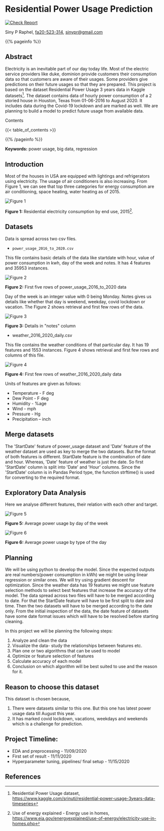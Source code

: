 # Residential Power Usage Prediction

[![Check Report](https://github.com/cybertraining-dsc/fa20-523-314/workflows/Check%20Report/badge.svg)](https://github.com/cybertraining-dsc/fa20-523-314/actions)

Siny P Raphel, [fa20-523-314](https://github.com/cybertraining-dsc/fa20-523-314/), [sinypr@gmail.com](https://github.com/cybertraining-dsc/fa20-523-314/blob/master/project/project.md)

{{% pageinfo %}}

## Abstract

Electricity is an inevitable part of our day today life. Most of the electric service providers like duke, dominion provide customers their consumption data so that customers are aware of their usages. Some providers give predictions on their future usages so that they are prepared. This project is based on the dataset Residential Power Usage 3 years data in Kaggle datasets[^1]. The dataset contains data of hourly power consumption of a 2 storied house in Houston, Texas from 01-06-2016 to August 2020. It includes data during the Covid-19 lockdown and are marked as well. We are planning to build a model to predict future usage from available data. 

Contents

{{< table_of_contents >}}

{{% /pageinfo %}}

**Keywords:** power usage, big data, regression 

## Introduction

Most of the houses in USA are equipped with lightings and refrigerators using electricity. The usage of air conditioners is also increasing. From Figure 1, we can see that top three categories for energy consumption are air conditioning, space heating, water heating as of 2015.

![Figure 1](https://github.com/cybertraining-dsc/fa20-523-314/raw/master/project/images/chart.png)

**Figure 1:** Residential electricity consumption by end use, 2015[^2].

## Datasets

Data is spread across two csv files.

*	`power_usage_2016_to_2020.csv`

This file contains basic details of the data like startdate with hour, value of power consumption in kwh, day of the week and notes. It has 4 features and 35953 instances. 

![Figure 2](https://github.com/cybertraining-dsc/fa20-523-314/raw/master/project/images/fig-1.png)

**Figure 2:** First five rows of power_usage_2016_to_2020 data

Day of the week is an integer value with 0 being Monday. Notes gives us details like whether that day is weekend, weekday, covid lockdown or vacation. The Figure 2 shows retrieval and first few rows of the data.

![Figure 3](https://github.com/cybertraining-dsc/fa20-523-314/raw/master/project/images/fig-2.png)

**Figure 3:** Details in "notes" column

*	weather_2016_2020_daily.csv

This file contains the weather conditions of that particular day. It has 19 features and 1553 instances. Figure 4 shows retrieval and first few rows and columns of this file.

![Figure 4](https://github.com/cybertraining-dsc/fa20-523-314/raw/master/project/images/fig-3.png)

**Figure 4:** First few rows of weather_2016_2020_daily data

Units of features are given as follows:

* Temperature    - F deg
* Dew Point      - F deg
* Humidity       - %age
* Wind           - mph
* Pressure       - Hg
* Precipitation  – inch

## Merge datasets

The 'StartDate' feature of power_usage dataset and 'Date' feature of the weather dataset are used as key to merge the two datasets. But the format of both features is different. StartDate feature is the combination of date and hour. Whereas, 'Date' feature of weather is just the date. So first 'StartDate' column is split into 'Date' and 'Hour' columns. Since the 'StartDate' column is in Pandas Period type, the function strftime() is used for converting to the required format.

## Exploratory Data Analysis

Here we analyse different features, their relation with each other and target. 

![Figure 5](https://github.com/cybertraining-dsc/fa20-523-314/raw/master/project/images/dow.png)

**Figure 5:** Average power usage by day of the week

![Figure 6](https://github.com/cybertraining-dsc/fa20-523-314/raw/master/project/images/tod.png)

**Figure 6:** Average power usage by type of the day

## Planning

We will be using python to develop the model. Since the expected outputs are real numbers(power consumption in kWh) we might be using linear regression or similar ones. We will try using gradient descent for optimization. Since the weather data has 19 features we might use feature selection methods to select best features that increase the accuracy of the model. 
The data spread across two files will have to be merged according to date. For that the StartDate feature will have to be first split to date and time. Then the two datasets will have to be merged according to the date only. From the initial inspection of the data, the date feature of datasets have some date format issues which will have to be resolved before starting cleaning. 

In this project we will be planning the following steps:

1.	Analyze and clean the data
2.	Visualize the data- study the relationships between features etc.
3.	Plan one or two algorithms that can be used to model
4.  Optimize or feature selection of features
5.	Calculate accuracy of each model
6.	Conclusion on which algorithm will be best suited to use and the reason for it.

## Reason to choose this dataset

This dataset is chosen because,

1.	There were datasets similar to this one. But this one has latest power usage data till August this year.
2.	It has marked covid lockdown, vacations, weekdays and weekends which is a challenge for prediction.


## Project Timeline:
 * EDA and preprocessing - 11/09/2020
 * First set of result    - 11/11/2020
 * Hyperparameter tuning, pipelines/ final setup - 11/15/2020
 
## References

[^1]: Residential Power Usage dataset, <https://www.kaggle.com/srinuti/residential-power-usage-3years-data-timeseries>

[^2]: Use of energy explained - Energy use in homes, <https://www.eia.gov/energyexplained/use-of-energy/electricity-use-in-homes.php>
